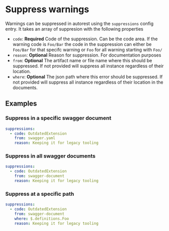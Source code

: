 # Suppress warnings

Warnings can be suppressed in autorest using the `suppressions` config entry. It takes an array of suppresion with the following properties

- `code`: **Required** Code of the suppression. Can be the code area. If the warning code is `Foo/Bar` the code in the suppression can either be `Foo/Bar` for that specifc warning or `Foo` for all warning starting with `Foo/`
- `reason`: **Optional** Reason for suppression. For documentation purposes
- `from`: **Optional** The artifact name or file name where this should be suppressed. If not provided will suppress all instance regardless of their location.
- `where`: **Optional** The json path where this error should be suppressed. If not provided will suppress all instance regardless of their location in the documents.

## Examples

### Suppress in a specific swagger document

```yaml
suppressions:
  - code: OutdatedExtension
    from: swagger.yaml
    reason: Keeping it for legacy tooling
```

### Suppress in all swagger documents

```yaml
suppressions:
  - code: OutdatedExtension
    from: swagger-document
    reason: Keeping it for legacy tooling
```

### Suppress at a specific path

```yaml
suppressions:
  - code: OutdatedExtension
    from: swagger-document
    where: $.definitions.Foo
    reason: Keeping it for legacy tooling
```
